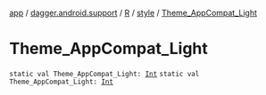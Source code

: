 [app](../../../index.md) / [dagger.android.support](../../index.md) / [R](../index.md) / [style](index.md) / [Theme_AppCompat_Light](./-theme_-app-compat_-light.md)

# Theme_AppCompat_Light

`static val Theme_AppCompat_Light: `[`Int`](https://kotlinlang.org/api/latest/jvm/stdlib/kotlin/-int/index.html)
`static val Theme_AppCompat_Light: `[`Int`](https://kotlinlang.org/api/latest/jvm/stdlib/kotlin/-int/index.html)